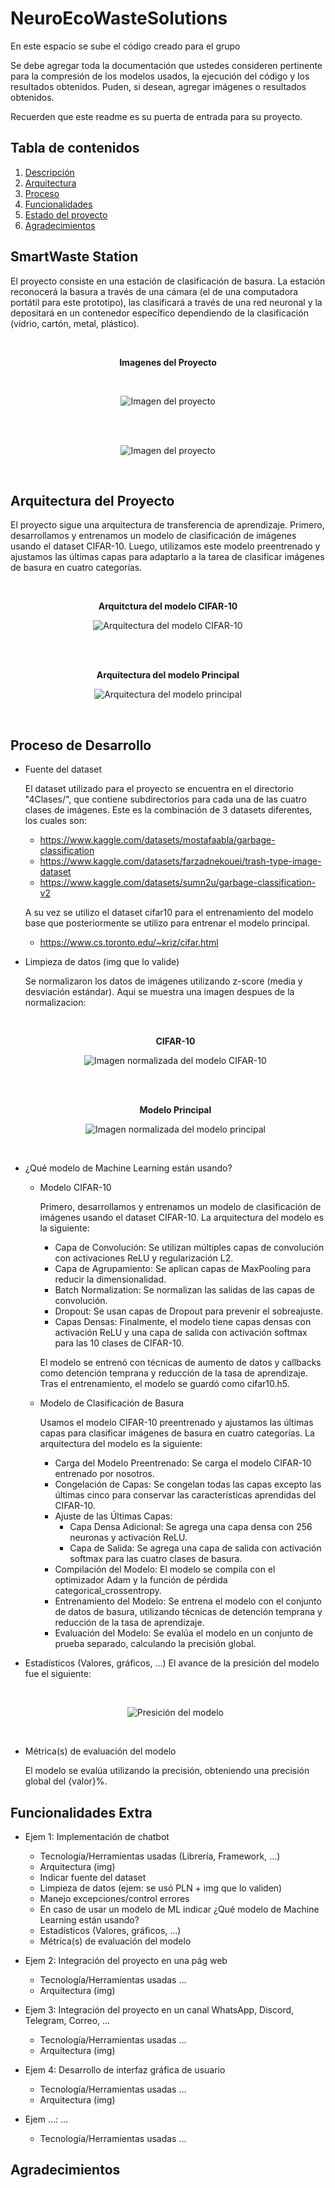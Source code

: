 # NeuroEcoWasteSolutions
En este espacio se sube el código creado para el grupo 

Se debe agregar toda la documentación que ustedes consideren pertinente para la compresión de los modelos usados, la ejecución del código y los resultados obtenidos. 
Puden, si desean, agregar imágenes o resultados obtenidos. 

Recuerden que este readme es su puerta de entrada para su proyecto. 




## Tabla de contenidos

1. [Descripción](#SmartWaste-Station)
2. [Arquitectura](#Arquitectura-del-Proyecto)
3. [Proceso](#Proceso-de-Desarrollo)
4. [Funcionalidades](#Funcionalidades-Extra)
5. [Estado del proyecto](#EstadoDelProyecto)
6. [Agradecimientos](#Agradecimientos)

## SmartWaste Station

  El proyecto consiste en una estación de clasificación de basura. La estación reconocerá la basura a través de una cámara (el de una computadora portátil para este prototipo), las clasificará a través de una red neuronal y la depositará en un contenedor específico dependiendo de la clasificación (vidrio, cartón, metal, plástico). 

  <br>
  <p align="center">
    <strong>Imagenes del Proyecto</strong>
  </p>

  <br>
  <p align="center">
    <img src="Img/image4.png" alt="Imagen del proyecto">
  </p>
  <br>

  <br>
  <p align="center">
    <img src="Img/image5.png" alt="Imagen del proyecto">
  </p>
  <br>

## Arquitectura del Proyecto
    
  El proyecto sigue una arquitectura de transferencia de aprendizaje. Primero, desarrollamos y entrenamos un modelo de clasificación de imágenes usando el dataset CIFAR-10. Luego, utilizamos este modelo preentrenado y ajustamos las últimas capas para adaptarlo a la tarea de clasificar imágenes de basura en cuatro categorías.

  <br>

  <p align="center">
    <strong>Arquitctura del modelo CIFAR-10</strong>
  </p>


  <p align="center">
    <img src="Img/model_architecture2.png" alt="Arquitectura del modelo CIFAR-10">
  </p>

  <br><br>

  <p align="center">
    <strong>Arquitectura del modelo Principal</strong>
  </p>


  <p align="center">
    <img src="Img/model_architecture1.png" alt="Arquitectura del modelo principal">
  </p>

  <br>


## Proceso de Desarrollo
- Fuente del dataset
  
  El dataset utilizado para el proyecto se encuentra en el directorio "4Clases/", que contiene subdirectorios para cada una de las cuatro clases de imágenes.
  Este es la combinación de 3 datasets diferentes, los cuales son:
  * https://www.kaggle.com/datasets/mostafaabla/garbage-classification
  * https://www.kaggle.com/datasets/farzadnekouei/trash-type-image-dataset
  * https://www.kaggle.com/datasets/sumn2u/garbage-classification-v2
  
  A su vez se utilizo el dataset cifar10 para el entrenamiento del modelo base que posteriormente se utilizo para entrenar el modelo principal.
  * https://www.cs.toronto.edu/~kriz/cifar.html

- Limpieza de datos (img que lo valide)
  
  Se normalizaron los datos de imágenes utilizando z-score (media y desviación estándar). Aqui se muestra una imagen despues de la normalizacion:
  
  <br>

  <p align="center">
    <strong>CIFAR-10</strong>
  </p>


  <p align="center">
    <img src="Img/image2.png" alt="Imagen normalizada del modelo CIFAR-10">
  </p>

  <br><br>

  <p align="center">
    <strong>Modelo Principal</strong>
  </p>


  <p align="center">
    <img src="Img/image1.png" alt="Imagen normalizada del modelo principal">
  </p>

  <br>

- ¿Qué modelo de Machine Learning están usando?
  - Modelo CIFAR-10
      
      Primero, desarrollamos y entrenamos un modelo de clasificación de imágenes usando el dataset CIFAR-10. La arquitectura del modelo es la siguiente:

      - Capa de Convolución: Se utilizan múltiples capas de convolución con activaciones ReLU y regularización L2.
      - Capa de Agrupamiento: Se aplican capas de MaxPooling para reducir la dimensionalidad.
      - Batch Normalization: Se normalizan las salidas de las capas de convolución.
      - Dropout: Se usan capas de Dropout para prevenir el sobreajuste.
      - Capas Densas: Finalmente, el modelo tiene capas densas con activación ReLU y una capa de salida con activación softmax para las 10 clases de CIFAR-10.

      El modelo se entrenó con técnicas de aumento de datos y callbacks como detención temprana y reducción de la tasa de aprendizaje. Tras el entrenamiento, el modelo se guardó como cifar10.h5.


  - Modelo de Clasificación de Basura
      
      Usamos el modelo CIFAR-10 preentrenado y ajustamos las últimas capas para clasificar imágenes de basura en cuatro categorías. La arquitectura del modelo es la siguiente:

      - Carga del Modelo Preentrenado: Se carga el modelo CIFAR-10 entrenado por nosotros.
      - Congelación de Capas: Se congelan todas las capas excepto las últimas cinco para conservar las características aprendidas del CIFAR-10.
      - Ajuste de las Últimas Capas:
          - Capa Densa Adicional: Se agrega una capa densa con 256 neuronas y activación ReLU.
          - Capa de Salida: Se agrega una capa de salida con activación softmax para las cuatro clases de basura.
      - Compilación del Modelo: El modelo se compila con el optimizador Adam y la función de pérdida categorical_crossentropy.
      - Entrenamiento del Modelo: Se entrena el modelo con el conjunto de datos de basura, utilizando técnicas de detención temprana y reducción de la tasa de aprendizaje.
      - Evaluación del Modelo: Se evalúa el modelo en un conjunto de prueba separado, calculando la precisión global.

- Estadísticos (Valores, gráficos, …)
      El avance de la presición del modelo fue el siguiente:

  <br>
  <p align="center">
    <img src="Img/image3.png" alt="Presición del modelo">
  </p>
  <br>

- Métrica(s) de evaluación del modelo
      
  El modelo se evalúa utilizando la precisión, obteniendo una precisión global del {valor}%.



## Funcionalidades Extra

- Ejem 1: Implementación de chatbot
  - Tecnología/Herramientas usadas (Librería, Framework, …)
  - Arquitectura (img)
  - Indicar fuente del dataset
  - Limpieza de datos (ejem: se usó PLN + img que lo validen)
  - Manejo excepciones/control errores
  - En caso de usar un modelo de ML indicar ¿Qué modelo de Machine Learning están usando?
  - Estadísticos (Valores, gráficos, …)
  - Métrica(s) de evaluación del modelo

- Ejem 2: Integración del proyecto en una pág web
  - Tecnología/Herramientas usadas …
  - Arquitectura (img)

- Ejem 3: Integración del proyecto en un canal WhatsApp, Discord, Telegram, Correo, …
  - Tecnología/Herramientas usadas …
  - Arquitectura (img)

- Ejem 4: Desarrollo de interfaz gráfica de usuario
  - Tecnología/Herramientas usadas …
  - Arquitectura (img)

- Ejem …: …
  - Tecnología/Herramientas usadas …


## Agradecimientos